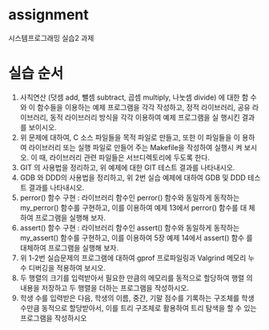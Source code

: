 # assignment
시스템프로그래밍 실습2 과제


# 실습 순서
1. 사칙연산 (덧셈 add, 뺄셈 subtract, 곱셈 multiply, 나눗셈 divide) 에 대한 함
수와 이 함수들을 이용하는 예제 프로그램을 각각 작성하고, 정적 라이브러리,
공유 라이브러리, 동적 라이브러리 방식을 각각 이용하여 예제 프로그램을 실
행시킨 결과를 보이시오.
2. 위 문제에 대하여, C 소스 파일들을 목적 파일로 만들고, 또한 이 파일들을 이
용하여 라이브러리 또는 실행 파일로 만들어 주는 Makefile을 작성하여 실행시
켜 보시오. 이 때, 라이브러리 관련 파일들은 서브디렉토리에 두도록 한다.
3. GIT 의 사용법을 정리하고, 위 예제에 대한 GIT 테스트 결과를 나타내시오.
4. GDB 와 DDD의 사용법을 정리하고, 위 2번 실습 예제에 대하여 GDB 및 DDD
테스트 결과를 나타내시오.
5. perror() 함수 구현 : 라이브러리 함수인 perror() 함수와 동일하게 동작하는
my_perror() 함수를 구현하고, 이를 이용하여 예제 13에서 perror() 함수를 대
체하여 프로그램을 실행해 보자.
6. assert() 함수 구현 : 라이브러리 함수인 assert() 함수와 동일하게 동작하는
my_assert() 함수를 구현하고, 이를 이용하여 5장 예제 14에서 assert() 함수
를 대체하여 프로그램을 실행해 보자.
7. 위 1-2번 실습문제의 프로그램에 대하여 gprof 프로파일링과 Valgrind 메모리
누수 디버깅을 적용하여 보시오.
8. 두 행렬의 크기를 입력받아서 필요한 만큼의 메모리를 동적으로 할당하여 행렬
의 내용을 저장하고 두 행렬을 더하는 프로그램을 작성하시오.
9. 학생 수를 입력받은 다음, 학생의 이름, 중간, 기말 점수를 기록하는 구조체를
학생 수만큼 동적으로 할당받아서, 이를 트리 구조체로 활용하여 트리 탐색을
할 수 있는 프로그램을 작성하시오
